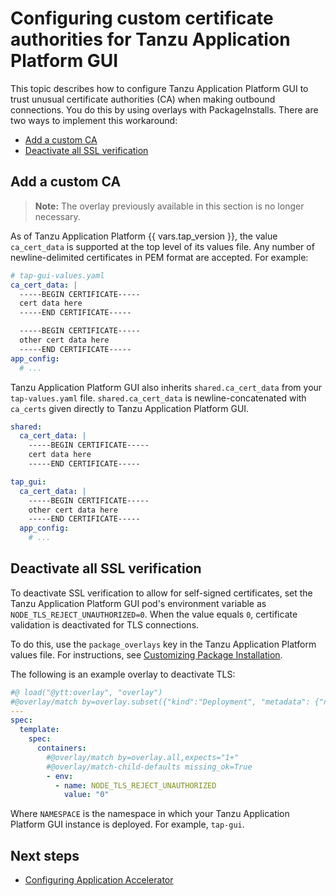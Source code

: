 # Configuring custom certificate authorities for Tanzu Application Platform GUI

This topic describes how to configure Tanzu Application Platform GUI to trust unusual certificate
authorities (CA) when making outbound connections.
You do this by using overlays with PackageInstalls. There are two ways to implement this workaround:

- [Add a custom CA](#add-custom-ca)
- [Deactivate all SSL verification](#deactivate-ssl)

## <a id='add-custom-ca'></a> Add a custom CA

> **Note:** The overlay previously available in this section is no longer necessary.

As of Tanzu Application Platform {{ vars.tap_version }}, the value `ca_cert_data` is supported at the
top level of its values file. Any number of newline-delimited certificates in PEM format are accepted.
For example:

```yaml
# tap-gui-values.yaml
ca_cert_data: |
  -----BEGIN CERTIFICATE-----
  cert data here
  -----END CERTIFICATE-----

  -----BEGIN CERTIFICATE-----
  other cert data here
  -----END CERTIFICATE-----
app_config:
  # ...
```

Tanzu Application Platform GUI also inherits `shared.ca_cert_data` from your `tap-values.yaml` file.
`shared.ca_cert_data` is newline-concatenated with `ca_certs` given directly to
Tanzu Application Platform GUI.

```yaml
shared:
  ca_cert_data: |
    -----BEGIN CERTIFICATE-----
    cert data here
    -----END CERTIFICATE-----

tap_gui:
  ca_cert_data: |
    -----BEGIN CERTIFICATE-----
    other cert data here
    -----END CERTIFICATE-----
  app_config:
    # ...
```

## <a id='deactivate-ssl'></a> Deactivate all SSL verification

To deactivate SSL verification to allow for self-signed certificates, set the
Tanzu Application Platform GUI pod's environment variable as `NODE_TLS_REJECT_UNAUTHORIZED=0`.
When the value equals `0`, certificate validation is deactivated for TLS connections.

To do this, use the `package_overlays` key in the Tanzu Application Platform values file.
For instructions, see [Customizing Package Installation](../customize-package-installation.md).

The following is an example overlay to deactivate TLS:

```yaml
#@ load("@ytt:overlay", "overlay")
#@overlay/match by=overlay.subset({"kind":"Deployment", "metadata": {"name": "server", "namespace": "NAMESPACE"}}),expects="1+"
---
spec:
  template:
    spec:
      containers:
        #@overlay/match by=overlay.all,expects="1+"
        #@overlay/match-child-defaults missing_ok=True
        - env:
          - name: NODE_TLS_REJECT_UNAUTHORIZED
            value: "0"
```

Where `NAMESPACE` is the namespace in which your Tanzu Application Platform GUI instance is deployed.
For example, `tap-gui`.

## <a id='next-steps'></a>Next steps

- [Configuring Application Accelerator](../application-accelerator/configuration.html)
